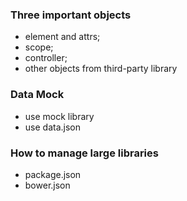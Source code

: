### Three important objects

- element and attrs;
- scope;
- controller;
- other objects from third-party library


### Data Mock

- use mock library
- use data.json


### How to manage large libraries

- package.json
- bower.json


